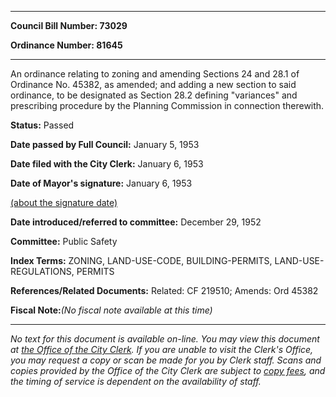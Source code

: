 

********

**Council Bill Number: 73029**
   
**Ordinance Number: 81645**
********

 An ordinance relating to zoning and amending Sections 24 and 28.1 of Ordinance No. 45382, as amended; and adding a new section to said ordinance, to be designated as Section 28.2 defining "variances" and prescribing procedure by the Planning Commission in connection therewith.

**Status:** Passed
   
**Date passed by Full Council:** January 5, 1953
   
**Date filed with the City Clerk:** January 6, 1953
   
**Date of Mayor's signature:** January 6, 1953
   
[(about the signature date)](/~public/approvaldate.htm)
   
   
   
**Date introduced/referred to committee:** December 29, 1952
   
**Committee:** Public Safety
   
   
**Index Terms:** ZONING, LAND-USE-CODE, BUILDING-PERMITS, LAND-USE-REGULATIONS, PERMITS

**References/Related Documents:** Related: CF 219510; Amends: Ord 45382

**Fiscal Note:**_(No fiscal note available at this time)_
********

_No text for this document is available on-line. You may view this document at [the Office of the City Clerk](http://www.seattle.gov/leg/clerk/contactUs.htm). If you are unable to visit the Clerk's Office, you may request a copy or scan be made for you by Clerk staff. Scans and copies provided by the Office of the City Clerk are subject to [copy fees](http://clerk.seattle.gov/~public/clerkfees.htm), and the timing of service is dependent on the availability of staff._

